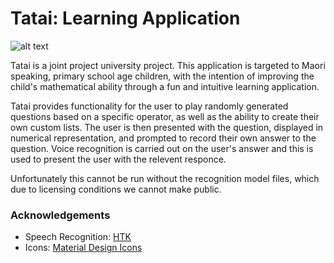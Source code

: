 # Tatai: Learning Application
![alt text](https://github.com/lukethompsxn/TataiProject/blob/master/resources/images/FrontGUIScreen.png "Tatai Front Screen")

Tatai is a joint project university project. This application is targeted to Maori speaking, primary school age children, with the intention of improving the child's mathematical ability through a fun and intuitive learning application.

Tatai provides functionality for the user to play randomly generated questions based on a specific operator, as well as the ability to create their own custom lists. The user is then presented with the question, displayed in numerical representation, and prompted to record their own answer to the question. Voice recognition is carried out on the user's answer and this is used to present the user with the relevent responce.

Unfortunately this cannot be run without the recognition model files, which due to licensing conditions we cannot make public.

### Acknowledgements
- Speech Recognition: [HTK](http://htk.eng.cam.ac.uk/)
- Icons: [Material Design Icons](https://materialdesignicons.com/)

